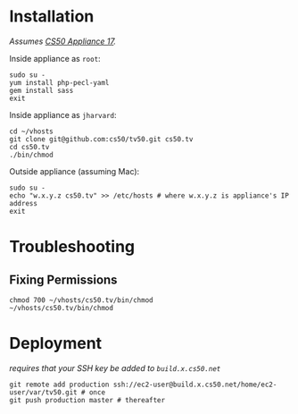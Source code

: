 # Installation

*Assumes [CS50 Appliance 17](https://manual.cs50.net/CS50_Appliance_17).*

Inside appliance as `root`:

    sudo su -
    yum install php-pecl-yaml
    gem install sass
    exit

Inside appliance as `jharvard`:

    cd ~/vhosts
    git clone git@github.com:cs50/tv50.git cs50.tv
    cd cs50.tv
    ./bin/chmod

Outside appliance (assuming Mac):

    sudo su -
    echo "w.x.y.z cs50.tv" >> /etc/hosts # where w.x.y.z is appliance's IP address
    exit

# Troubleshooting

## Fixing Permissions

    chmod 700 ~/vhosts/cs50.tv/bin/chmod
    ~/vhosts/cs50.tv/bin/chmod

# Deployment

*requires that your SSH key be added to `build.x.cs50.net`*

    git remote add production ssh://ec2-user@build.x.cs50.net/home/ec2-user/var/tv50.git # once
    git push production master # thereafter
